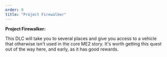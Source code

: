 ```yaml
---
order: 9
title: "Project Firewalker"
---
```


**Project Firewalker:**

This DLC will take you to several places and give you access to a vehicle that otherwise isn't used in the core ME2 story. It's worth getting this quest out of the way here, and early, as it has good rewards.
